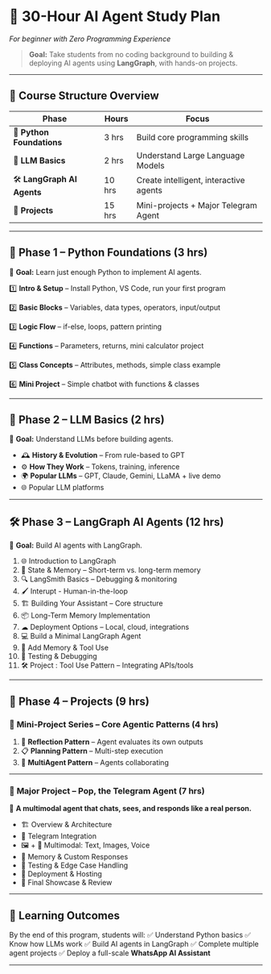 # 🚀 **30-Hour AI Agent Study Plan**

*For beginner with Zero Programming Experience*

> **Goal:** Take students from no coding background to building & deploying AI agents using **LangGraph**, with hands-on projects.

---

## 📅 **Course Structure Overview**

| Phase                      | Hours  | Focus                                  |
| -------------------------- | ------ | -------------------------------------- |
| 🐍 **Python Foundations**  | 3 hrs  | Build core programming skills          |
| 🤖 **LLM Basics**          | 2 hrs  | Understand Large Language Models       |
| 🛠 **LangGraph AI Agents** | 10 hrs | Create intelligent, interactive agents |
| 📂 **Projects**            | 15 hrs | Mini-projects + Major Telegram Agent   |

---

## 🐍 **Phase 1 – Python Foundations (3 hrs)**

🎯 **Goal:** Learn just enough Python to implement AI agents.

1️⃣ **Intro & Setup** – Install Python, VS Code, run your first program

2️⃣ **Basic Blocks** – Variables, data types, operators, input/output

3️⃣ **Logic Flow** – if-else, loops, pattern printing

4️⃣ **Functions** – Parameters, returns, mini calculator project

5️⃣ **Class Concepts** – Attributes, methods, simple class example

6️⃣ **Mini Project** – Simple chatbot with functions & classes

---

## 🤖 **Phase 2 – LLM Basics (2 hrs)**

🎯 **Goal:** Understand LLMs before building agents.

* 🕰 **History & Evolution** – From rule-based to GPT
* ⚙ **How They Work** – Tokens, training, inference
* 🌍 **Popular LLMs** – GPT, Claude, Gemini, LLaMA + live demo
* 🌐 Popular LLM platforms

---

## 🛠 **Phase 3 – LangGraph AI Agents (12 hrs)**

🎯 **Goal:** Build AI agents with LangGraph.

1. 🌐 Introduction to LangGraph
2. 🧠 State & Memory – Short-term vs. long-term memory
3. 🔍 LangSmith Basics – Debugging & monitoring
4. 🖌 Interupt - Human-in-the-loop
5. 🏗 Building Your Assistant – Core structure
6. 📦 Long-Term Memory Implementation
7. ☁ Deployment Options – Local, cloud, integrations
8. 💻 Build a Minimal LangGraph Agent
9. 🔗 Add Memory & Tool Use
10. 🧪 Testing & Debugging
11. 🛠 Project : Tool Use Pattern – Integrating APIs/tools

---

## 📂 **Phase 4 – Projects (9 hrs)**

### 🧩 **Mini-Project Series – Core Agentic Patterns (4 hrs)**

1. 🔄 **Reflection Pattern** – Agent evaluates its own outputs
2. 📋 **Planning Pattern** – Multi-step execution
3. 🤝 **MultiAgent Pattern** – Agents collaborating

---

### 🌟 **Major Project – Pop, the Telegram Agent (7 hrs)**

💬 **A multimodal agent that chats, sees, and responds like a real person.**

* 🏗 Overview & Architecture
* 📲 Telegram Integration
* 🖼 + 🎤 Multimodal: Text, Images, Voice
* 🧠 Memory & Custom Responses
* 🧪 Testing & Edge Case Handling
* 🚀 Deployment & Hosting
* 🎉 Final Showcase & Review

---

## 🎯 **Learning Outcomes**

By the end of this program, students will:
✅ Understand Python basics
✅ Know how LLMs work
✅ Build AI agents in LangGraph
✅ Complete multiple agent projects
✅ Deploy a full-scale **WhatsApp AI Assistant**

---
